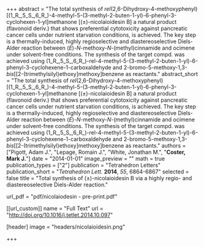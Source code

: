 +++
abstract = "The total synthesis of _rel_(2,6-Dihydroxy-4-methoxyphenyl)[(1_R_,5_S_,6_R_)-4-methyl-5-(3-methyl-2-buten-1-yl)-6-phenyl-3-cyclohexen-1-yl]methanone [(±)-nicolaioidesin B] a natural product (flavonoid deriv.) that shows preferential cytotoxicity against pancreatic cancer cells under nutrient starvation conditions, is achieved.  The key step is a thermally-induced, highly regioselective and diastereoselective Diels-Alder reaction between (_E_)-_N_-methoxy-_N_-(methyl)cinnamide and ocimene under solvent-free conditions.  The synthesis of the target compd. was achieved using (1_R_,5_S_,6_R_)-rel-4-methyl-5-(3-methyl-2-buten-1-yl)-6-phenyl-3-cyclohexene-1-carboxaldehyde and 2-bromo-5-methoxy-1,3-_bis_[[2-(trimethylsilyl)ethoxy]methoxy]benzene as reactants."
abstract_short = "The total synthesis of _rel_(2,6-Dihydroxy-4-methoxyphenyl)[(1_R_,5_S_,6_R_)-4-methyl-5-(3-methyl-2-buten-1-yl)-6-phenyl-3-cyclohexen-1-yl]methanone [(±)-nicolaioidesin B] a natural product (flavonoid deriv.) that shows preferential cytotoxicity against pancreatic cancer cells under nutrient starvation conditions, is achieved.  The key step is a thermally-induced, highly regioselective and diastereoselective Diels-Alder reaction between (_E_)-_N_-methoxy-_N_-(methyl)cinnamide and ocimene under solvent-free conditions.  The synthesis of the target compd. was achieved using (1_R_,5_S_,6_R_)-rel-4-methyl-5-(3-methyl-2-buten-1-yl)-6-phenyl-3-cyclohexene-1-carboxaldehyde and 2-bromo-5-methoxy-1,3-_bis_[[2-(trimethylsilyl)ethoxy]methoxy]benzene as reactants."
authors = ["Pigott, Adam J.", "Lepage, Romain J.", "White, Jonathan M.", "**Coster, Mark J.**"]
date = "2014-01-01"
image_preview = ""
math = true
publication_types = ["2"]
publication = "Tetrahedron Letters"
publication_short = "_Tetrahedron Lett._ **2014**, _55_, 6864-6867"
selected = false
title = "Total synthesis of (±)-nicolaioidesin B via a highly regio- and diastereoselective Diels-Alder reaction."

url_pdf = "pdf/nicolaiodesin - pre-print.pdf"

[[url_custom]]
  name = "Full Text"
  url = "http://doi.org/10.1016/j.tetlet.2014.10.097"

[header]
image = "headers/nicolaioidesin.png"

+++
